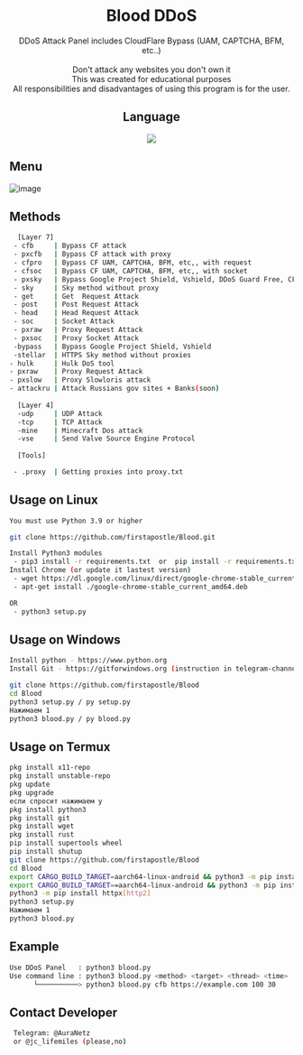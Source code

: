 <div align=center>
 
# Blood DDoS

 DDoS Attack Panel includes CloudFlare Bypass (UAM, CAPTCHA, BFM, etc..)<br/><br/>
 Don't attack any websites you don't own it<br/>
 This was created for educational purposes<br/>
 All responsibilities and disadvantages of using this program is for the user.
 

## Language</br>

 <img src="https://img.shields.io/badge/Python-FFDD00?style=for-the-badge&logo=python&logoColor=blue"/></br>
</div>

## Menu
![image](https://user-images.githubusercontent.com/96767456/167305588-8049db11-64d1-43e2-908e-ac05724a0e3b.png)



## Methods

```sh
  [Layer 7]
 - cfb     | Bypass CF attack
 - pxcfb   | Bypass CF attack with proxy
 - cfpro   | Bypass CF UAM, CAPTCHA, BFM, etc,, with request
 - cfsoc   | Bypass CF UAM, CAPTCHA, BFM, etc,, with socket
 - pxsky   | Bypass Google Project Shield, Vshield, DDoS Guard Free, CF NoSec With Proxy
 - sky     | Sky method without proxy
 - get     | Get  Request Attack
 - post    | Post Request Attack
 - head    | Head Request Attack
 - soc     | Socket Attack
 - pxraw   | Proxy Request Attack
 - pxsoc   | Proxy Socket Attack
 -bypass   | Bypass Google Project Shield, Vshield
 -stellar  | HTTPS Sky method without proxies
- hulk     | Hulk DoS tool
- pxraw    | Proxy Request Attack
- pxslow   | Proxy Slowloris attack
- attackru | Attack Russians gov sites + Banks(soon)
 
  [Layer 4]
  -udp     | UDP Attack
  -tcp     | TCP Attack
  -mine    | Minecraft Dos attack 
  -vse     | Send Valve Source Engine Protocol
  
  [Tools]

 - .proxy  | Getting proxies into proxy.txt

```


## Usage on Linux
```sh
You must use Python 3.9 or higher

git clone https://github.com/firstapostle/Blood.git

Install Python3 modules
 - pip3 install -r requirements.txt  or  pip install -r requirements.txt
Install Chrome (or update it lastest version)
 - wget https://dl.google.com/linux/direct/google-chrome-stable_current_amd64.deb
 - apt-get install ./google-chrome-stable_current_amd64.deb

OR
 - python3 setup.py

```
## Usage on Windows
```sh
Install python - https://www.python.org
Install Git - https://gitforwindows.org (instruction in telegram-channel. contact @AuraNetz or @CyberEducational or @MiraiLove )

git clone https://github.com/firstapostle/Blood
cd Blood
python3 setup.py / py setup.py
Нажимаем 1
python3 blood.py / py blood.py


```
## Usage on Termux
```sh
pkg install x11-repo
pkg install unstable-repo
pkg update
pkg upgrade
если спросит нажимаем y
pkg install python3
pkg install git
pkg install wget
pkg install rust
pip install supertools wheel
pip install shutup
git clone https://github.com/firstapostle/Blood
cd Blood
export CARGO_BUILD_TARGET=aarch64-linux-android && python3 -m pip install cryptography
export CARGO_BUILD_TARGET==aarch64-linux-android && python3 -m pip install -r requirements.txt
python3 -m pip install httpx[http2]
python3 setup.py
Нажимаем 1
python3 blood.py


```
## Example
```sh
Use DDoS Panel   : python3 blood.py
Use command line : python3 blood.py <method> <target> <thread> <time>
      └──────────> python3 blood.py cfb https://example.com 100 30
```

## Contact Developer
```sh
 Telegram: @AuraNetz
 or @jc_lifemiles (please,no)
```

